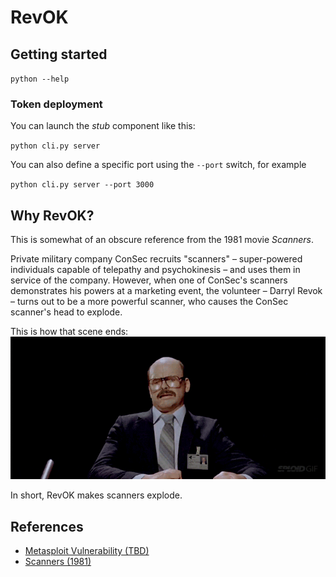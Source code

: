 # RevOK



## Getting started 

`python --help`

### Token deployment

You can launch the *stub* component like this:

`python cli.py server`

You can also define a specific port using the `--port` switch, for example

`python cli.py server --port 3000`



### 

### 

## Why RevOK?

This is somewhat of an obscure reference from the 1981 movie *Scanners*.

Private military company ConSec recruits "scanners" – super-powered individuals capable of telepathy and psychokinesis – and uses them in service of the company.
However, when one of ConSec's scanners demonstrates his powers at a marketing event, the volunteer – Darryl Revok – turns out to be a more powerful scanner, who causes the ConSec scanner's head to explode.

This is how that scene ends:
![scanners](docs/img/scanners.gif)

In short, RevOK makes scanners explode.

## References

- [Metasploit Vulnerability (TBD)]()
- [Scanners (1981)](https://www.imdb.com/title/tt0081455/)
